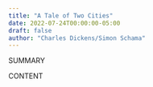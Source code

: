```yaml
---
title: "A Tale of Two Cities"
date: 2022-07-24T00:00:00-05:00
draft: false
author: "Charles Dickens/Simon Schama"
---
```


SUMMARY

<!--more-->

CONTENT